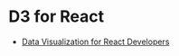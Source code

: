 # D3 for React

* [Data Visualization for React Developers](https://beta.observablehq.com/@sxywu/data-visualization-for-react-developers-starter)
